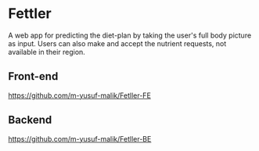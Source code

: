 # Fettler
A web app for predicting the diet-plan by taking the user's full body picture as input. Users can also make and accept the nutrient requests, not available in their region.

## Front-end
https://github.com/m-yusuf-malik/Fetller-FE

## Backend
https://github.com/m-yusuf-malik/Fetller-BE


